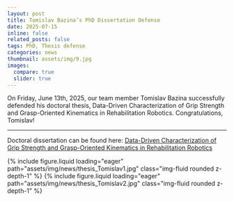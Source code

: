 ```yaml
---
layout: post
title: Tomislav Bazina’s PhD Dissertation Defense
date: 2025-07-15
inline: false
related_posts: false
tags: PhD, Thesis defense
categories: news
thumbnail: assets/img/9.jpg
images:
  compare: true
  slider: true
---
```


On Friday, June 13th, 2025, our team member Tomislav Bazina successfully defended his doctoral thesis, Data-Driven Characterization of Grip Strength and Grasp-Oriented Kinematics in Rehabilitation Robotics. Congratulations, Tomislav!

---

Doctoral dissertation can be found here: <a href="https://riteh.uniri.hr/wp-content/uploads/Doktorski-rad-4.pdf">Data-Driven Characterization of Grip Strength and Grasp-Oriented Kinematics in Rehabilitation Robotics</a>

<swiper-container keyboard="true" navigation="true" pagination="true" pagination-clickable="true" pagination-dynamic-bullets="true" rewind="true">
  <swiper-slide>{% include figure.liquid loading="eager" path="assets/img/news/thesis_Tomislav1.jpg" class="img-fluid rounded z-depth-1" %}</swiper-slide>
  <swiper-slide>{% include figure.liquid loading="eager" path="assets/img/news/thesis_Tomislav2.jpg" class="img-fluid rounded z-depth-1" %}</swiper-slide>
</swiper-container>
